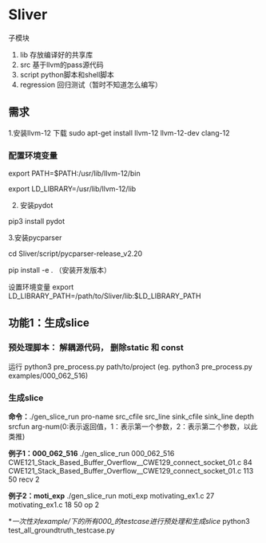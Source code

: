 # Sliver
子模块
1. lib 存放编译好的共享库
2. src 基于llvm的pass源代码
3. script python脚本和shell脚本
4. regression 回归测试（暂时不知道怎么编写）


## 需求
1.安装llvm-12
下载 sudo apt-get install llvm-12 llvm-12-dev clang-12
### 配置环境变量
export PATH=$PATH:/usr/lib/llvm-12/bin

export LD_LIBRARY=/usr/lib/llvm-12/lib

2. 安装pydot

pip3 install pydot

3.安装pycparser

cd Sliver/script/pycparser-release_v2.20

pip install -e .  （安装开发版本）


设置环境变量
export LD_LIBRARY_PATH=/path/to/Sliver/lib:$LD_LIBRARY_PATH


## 功能1：生成slice
### 预处理脚本： 解耦源代码， 删除static 和 const
运行 python3 pre_process.py path/to/project (eg. python3 pre_process.py examples/000_062_516)
### 生成slice
**命令：**./gen_slice_run pro-name src_cfile src_line sink_cfile sink_line depth srcfun arg-num(0:表示返回值，1：表示第一个参数，2：表示第二个参数，以此类推)

**例子1：000_062_516**
 ./gen_slice_run 000_062_516 CWE121_Stack_Based_Buffer_Overflow__CWE129_connect_socket_01.c 84 CWE121_Stack_Based_Buffer_Overflow__CWE129_connect_socket_01.c 113 50 recv 2

**例子2：moti_exp**
 ./gen_slice_run moti_exp motivating_ex1.c 27 motivating_ex1.c 18 50 op 2

**一次性对example/下的所有000_*的testcase进行预处理和生成slice**
python3 test_all_groundtruth_testcase.py


